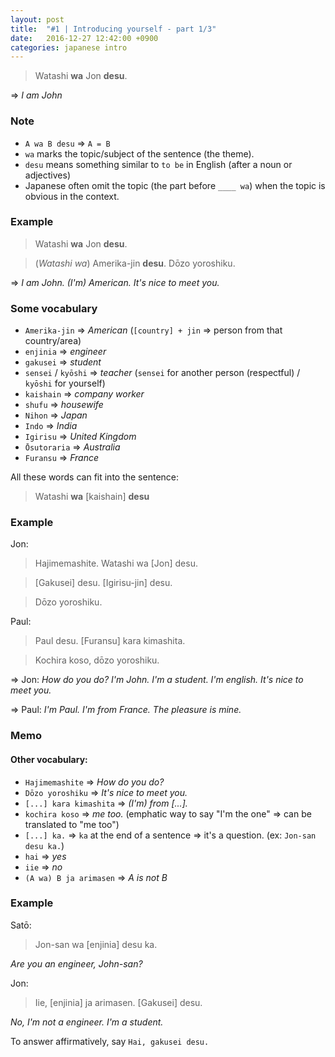 ```yaml
---
layout: post
title:  "#1 | Introducing yourself - part 1/3"
date:   2016-12-27 12:42:00 +0900
categories: japanese intro
---
```


>Watashi **wa** Jon **desu**.

=> _I am John_

### Note
* `A wa B desu` => `A = B`
* `wa` marks the topic/subject of the sentence (the theme).
* `desu` means something similar to `to be` in English (after a noun or adjectives)
* Japanese often omit the topic (the part before `____ wa`) when the topic is obvious in the context.

### Example

>Watashi **wa** Jon **desu**.

>(_Watashi wa_) Amerika-jin **desu**. Dōzo yoroshiku.

=> _I am John._
_(I'm) American._
_It's nice to meet you._

### Some vocabulary
* `Amerika-jin` => _American_ (`[country] + jin` => person from that country/area)
* `enjinia` => _engineer_
* `gakusei` => _student_
* `sensei` / `kyōshi` => _teacher_ (`sensei` for another person (respectful) / `kyōshi` for yourself)
* `kaishain` => _company worker_
* `shufu` => _housewife_
* `Nihon` => _Japan_
* `Indo` => _India_
* `Igirisu` => _United Kingdom_
* `Ōsutoraria` => _Australia_
* `Furansu` => _France_

All these words can fit into the sentence:
> Watashi **wa** [kaishain] **desu**

### Example
Jon:
> Hajimemashite. Watashi wa [Jon] desu.

> [Gakusei] desu. [Igirisu-jin] desu.

> Dōzo yoroshiku.

Paul:
> Paul desu. [Furansu] kara kimashita.

> Kochira koso, dōzo yoroshiku.

=> Jon: _How do you do? I'm John. I'm a student. I'm english. It's nice to meet you._

=> Paul: _I'm Paul. I'm from France. The pleasure is mine._

### Memo
#### Other vocabulary:
* `Hajimemashite` => _How do you do?_
* `Dōzo yoroshiku` => _It's nice to meet you._
* `[...] kara kimashita` => _(I'm) from [...]._
* `kochira koso` => _me too._ (emphatic way to say "I'm the one" => can be translated to "me too")
* `[...] ka.` => `ka` at the end of a sentence => it's a question. (ex: `Jon-san desu ka.`)
* `hai` => _yes_
* `iie` => _no_
* `(A wa) B ja arimasen` => _A is not B_


### Example

Satō:
> Jon-san wa [enjinia] desu ka.

_Are you an engineer, John-san?_

Jon:
> Iie, [enjinia] ja arimasen. [Gakusei] desu.

_No, I'm not a engineer. I'm a student._


To answer affirmatively, say `Hai, gakusei desu.`


